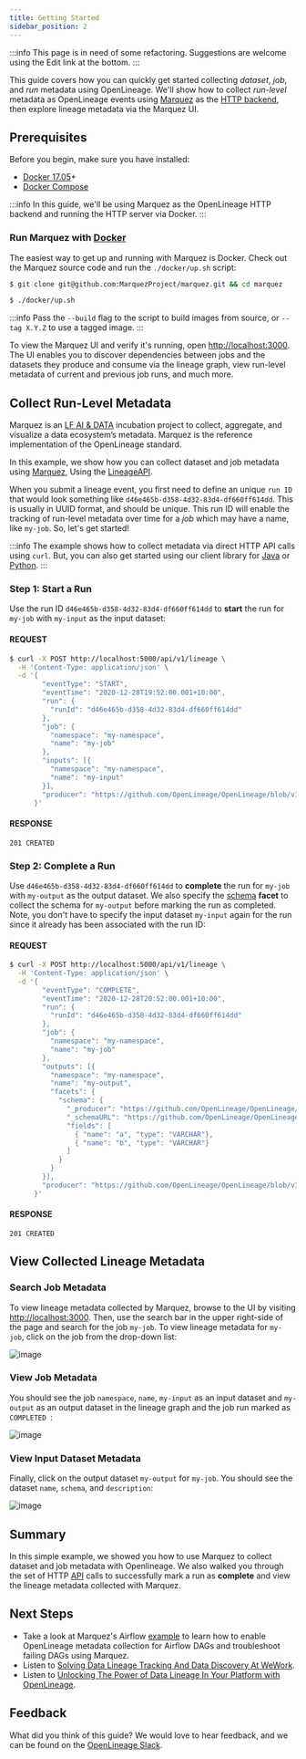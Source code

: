 ```yaml
---
title: Getting Started
sidebar_position: 2
---
```


:::info
This page is in need of some refactoring. Suggestions are welcome using the Edit link at the bottom.
:::

This guide covers how you can quickly get started collecting _dataset_, _job_, and _run_ metadata using OpenLineage. We'll show how to collect _run-level_ metadata as OpenLineage events using [Marquez](https://marquezproject.ai) as the [HTTP backend](https://github.com/OpenLineage/OpenLineage#scope), then explore lineage metadata via the Marquez UI.

## Prerequisites

Before you begin, make sure you have installed:

* [Docker 17.05](https://docs.docker.com/install)+
* [Docker Compose](https://docs.docker.com/compose/install)

:::info
In this guide, we'll be using Marquez as the OpenLineage HTTP backend and running the HTTP server via Docker.
:::

### Run Marquez with [Docker](https://github.com/MarquezProject/marquez/blob/main/Dockerfile)

The easiest way to get up and running with Marquez is Docker. Check out the Marquez source code and run the `./docker/up.sh` script:

```bash
$ git clone git@github.com:MarquezProject/marquez.git && cd marquez

$ ./docker/up.sh
```

:::info
Pass the `--build` flag to the script to build images from source, or `--tag X.Y.Z` to use a tagged image.
:::

To view the Marquez UI and verify it's running, open [http://localhost:3000](http://localhost:3000). The UI enables you to discover dependencies between jobs and the datasets they produce and consume via the lineage graph, view run-level metadata of current and previous job runs, and much more.

## Collect Run-Level Metadata

Marquez is an [LF AI & DATA](https://lfaidata.foundation) incubation project to collect, aggregate, and visualize a data ecosystem’s metadata. Marquez is the reference implementation of the OpenLineage standard.

In this example, we show how you can collect dataset and job metadata using [Marquez](https://marquezproject.github.io/marquez/), Using the [LineageAPI](https://marquezproject.github.io/marquez/openapi.html#tag/Lineage).

When you submit a lineage event, you first need to define an unique `run ID` that would look something like `d46e465b-d358-4d32-83d4-df660ff614dd`. This is usually in UUID format, and should be unique. This run ID will enable the tracking of run-level metadata over time for a _job_ which may have a name, like `my-job`. So, let's get started!

:::info
The example shows how to collect metadata via direct HTTP API calls using `curl`. But, you can also get started using our client library for [Java](https://github.com/MarquezProject/marquez/tree/main/clients/java) or [Python](https://github.com/MarquezProject/marquez/tree/main/clients/python).
:::

### Step 1: Start a Run

Use the run ID `d46e465b-d358-4d32-83d4-df660ff614dd` to **start** the run for `my-job` with `my-input` as the input dataset:

#### REQUEST

```bash
$ curl -X POST http://localhost:5000/api/v1/lineage \
  -H 'Content-Type: application/json' \
  -d '{
        "eventType": "START",
        "eventTime": "2020-12-28T19:52:00.001+10:00",
        "run": {
          "runId": "d46e465b-d358-4d32-83d4-df660ff614dd"
        },
        "job": {
          "namespace": "my-namespace",
          "name": "my-job"
        },
        "inputs": [{
          "namespace": "my-namespace",
          "name": "my-input"
        }],  
        "producer": "https://github.com/OpenLineage/OpenLineage/blob/v1-0-0/client"
      }'
```

#### RESPONSE

`201 CREATED`

### Step 2: Complete a Run

Use `d46e465b-d358-4d32-83d4-df660ff614dd` to **complete** the run for `my-job` with `my-output` as the output dataset. We also specify the [schema](https://github.com/OpenLineage/OpenLineage/blob/main/spec/OpenLineage.md#dataset-facets) **facet** to collect the schema for `my-output` before marking the run as completed. Note, you don't have to specify the input dataset `my-input` again for the run since it already has been associated with the run ID:

#### REQUEST

```bash
$ curl -X POST http://localhost:5000/api/v1/lineage \
  -H 'Content-Type: application/json' \
  -d '{
        "eventType": "COMPLETE",
        "eventTime": "2020-12-28T20:52:00.001+10:00",
        "run": {
          "runId": "d46e465b-d358-4d32-83d4-df660ff614dd"
        },
        "job": {
          "namespace": "my-namespace",
          "name": "my-job"
        },
        "outputs": [{
          "namespace": "my-namespace",
          "name": "my-output",
          "facets": {
            "schema": {
              "_producer": "https://github.com/OpenLineage/OpenLineage/blob/v1-0-0/client",
              "_schemaURL": "https://github.com/OpenLineage/OpenLineage/blob/v1-0-0/spec/OpenLineage.json#/definitions/SchemaDatasetFacet",
              "fields": [
                { "name": "a", "type": "VARCHAR"},
                { "name": "b", "type": "VARCHAR"}
              ]
            }
          }
        }],     
        "producer": "https://github.com/OpenLineage/OpenLineage/blob/v1-0-0/client"
      }'
```

#### RESPONSE

`201 CREATED`

## View Collected Lineage Metadata

### Search Job Metadata

To view lineage metadata collected by Marquez, browse to the UI by visiting [http://localhost:3000](http://localhost:3000). Then, use the search bar in the upper right-side of the page and search for the job `my-job`. To view lineage metadata for `my-job`, click on the job from the drop-down list:

![image](./marquez-search-view-job.png)

### View Job Metadata

You should see the job `namespace`, `name`, `my-input` as an input dataset and `my-output` as an output dataset in the lineage graph and the job run marked as `COMPLETED `: 

![image](./marquez-tab-view-job-completed.png)

### View Input Dataset Metadata

Finally, click on the output dataset `my-output` for `my-job`. You should see the dataset `name`, `schema`, and `description`:

![image](./marquez-tab-view-dataset-output.png)

## Summary

In this simple example, we showed you how to use Marquez to collect dataset and job metadata with Openlineage. We also walked you through the set of HTTP [API](https://marquezproject.github.io/marquez/openapi.html) calls to successfully mark a run as **complete** and view the lineage metadata collected with Marquez.

## Next Steps

* Take a look at Marquez's Airflow [example](https://github.com/MarquezProject/marquez/tree/main/examples/airflow) to learn how to enable OpenLineage metadata collection for Airflow DAGs and troubleshoot failing DAGs using Marquez.
* Listen to [Solving Data Lineage Tracking And Data Discovery At WeWork](https://www.dataengineeringpodcast.com/marquez-data-lineage-episode-111).
* Listen to [Unlocking The Power of Data Lineage In Your Platform with OpenLineage](https://www.dataengineeringpodcast.com/openlineage-data-lineage-specification-episode-187).

## Feedback

What did you think of this guide? We would love to hear feedback, and we can be found on the [OpenLineage Slack](http://bit.ly/OpenLineageSlack).
